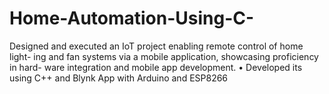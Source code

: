 # Home-Automation-Using-C-
 Designed and executed an IoT project enabling remote control of home light- ing and fan systems via a mobile application, showcasing proficiency in hard- ware integration and mobile app development. • Developed its using C++ and Blynk App with Arduino and ESP8266
